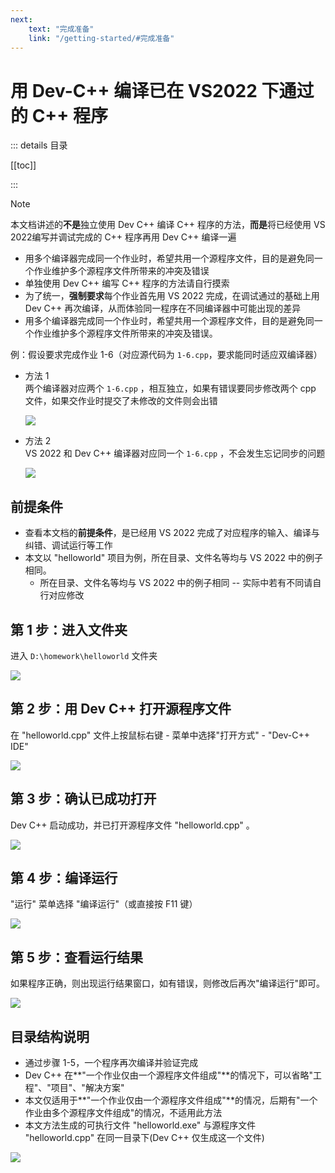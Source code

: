 ```yaml
---
next:
    text: "完成准备"
    link: "/getting-started/#完成准备"
---
```


# 用 Dev-C++ 编译已在 VS2022 下通过的 C++ 程序

::: details 目录

[[toc]]

:::

> [!NOTE]
> 本文档讲述的**不是**独立使用 Dev C++ 编译 C++ 程序的方法，**而是**将已经使用 VS 2022编写并调试完成的 C++ 程序再用 Dev C++ 编译一遍
>
> - 用多个编译器完成同一个作业时，希望共用一个源程序文件，目的是避免同一个作业维护多个源程序文件所带来的冲突及错误
> - 单独使用 Dev C++ 编写  C++ 程序的方法请自行摸索
> - 为了统一，**强制要求**每个作业首先用 VS 2022 完成，在调试通过的基础上用 Dev C++ 再次编译，从而体验同一程序在不同编译器中可能出现的差异
> - 用多个编译器完成同一个作业时，希望共用一个源程序文件，目的是避免同一个作业维护多个源程序文件所带来的冲突及错误。
>
> 例：假设要求完成作业 1-6（对应源代码为 `1-6.cpp`，要求能同时适应双编译器）
>
> - 方法 1  
>   两个编译器对应两个 `1-6.cpp` ，相互独立，如果有错误要同步修改两个 cpp 文件，如果交作业时提交了未修改的文件则会出错
>
>   ![](01.png)
>
> - 方法 2  
>   VS 2022 和 Dev C++ 编译器对应同一个 `1-6.cpp` ，不会发生忘记同步的问题
>
>   ![](./02.png)
>

## 前提条件 

- 查看本文档的**前提条件**，是已经用 VS 2022 完成了对应程序的输入、编译与纠错、调试运行等工作
- 本文以 "helloworld" 项目为例，所在目录、文件名等均与 VS 2022 中的例子相同。
  - 所在目录、文件名等均与 VS 2022 中的例子相同
  -- 实际中若有不同请自行对应修改

## 第 1 步：进入文件夹

进入 `D:\homework\helloworld` 文件夹

![](./03.png)

## 第 2 步：用 Dev C++ 打开源程序文件

在 "helloworld.cpp" 文件上按鼠标右键 - 菜单中选择"打开方式" - "Dev-C++ IDE"

![](./04.png)

## 第 3 步：确认已成功打开

Dev C++ 启动成功，并已打开源程序文件 "helloworld.cpp" 。

![](./05.png)

## 第 4 步：编译运行

"运行" 菜单选择 "编译运行"（或直接按 F11 键）

![](./06.png)

## 第 5 步：查看运行结果

如果程序正确，则出现运行结果窗口，如有错误，则修改后再次"编译运行"即可。

![](./07.png)

## 目录结构说明

- 通过步骤 1-5，一个程序再次编译并验证完成
- Dev C++ 在**"一个作业仅由一个源程序文件组成"**的情况下，可以省略"工程"、"项目"、"解决方案"
- 本文仅适用于**"一个作业仅由一个源程序文件组成"**的情况，后期有"一个作业由多个源程序文件组成"的情况，不适用此方法
- 本文方法生成的可执行文件 "helloworld.exe" 与源程序文件 "helloworld.cpp" 在同一目录下(Dev C++ 仅生成这一个文件)

![](./08.png)
